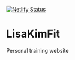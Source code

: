 [![Netlify Status](https://api.netlify.com/api/v1/badges/6dc8f065-ba16-42b2-801d-c256d03ee653/deploy-status)](https://app.netlify.com/sites/nifty-ptolemy-ba49db/deploys)

# LisaKimFit
Personal training website

<!-- // {
		// 	"id": "activate",
		// 	"title": "Activate",
		// 	"body": "Activate is programme under construction. I am hoping to take this concept into schools. It is focused on helping children aged 13+. Introducing children to weightlifting and resistance training is hugely benefecial for their development and also to engrain good habits in them from an earlier age that they can carry forward to adult life.",
		// 	"button": "Register my interest",
		// 	"imagePosition": "reverse",
		// 	"image1": "",
		// 	"image2": "",
		// 	"imageTitle": "",
		// 	"quote": "Great health is wealth. Your body is your home."
		// } -->
